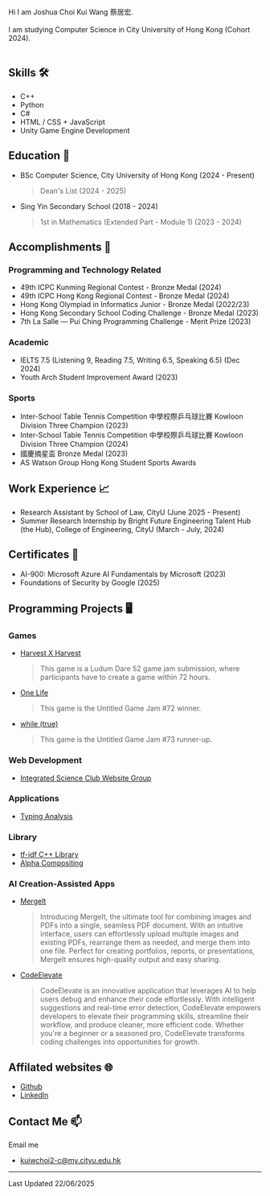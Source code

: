 <head>
  <link rel="shortcut icon" type="image/x-icon" href="https://sandstormit.com/wp-content/uploads/2021/06/incognito-2231825_960_720-1.png">
  <meta name="google-site-verification" content="0SEcurk_dKLeFfJ4VC6azCpxCccwgnd3JkByYOdYncA" />
</head>
Hi I am Joshua Choi Kui Wang 蔡居宏.<br><br>
I am studying Computer Science in City University of Hong Kong (Cohort 2024).<br><br>

## Skills 🛠️
- C++
- Python
- C#
- HTML / CSS + JavaScript
- Unity Game Engine Development

## Education 🏫
- BSc Computer Science, City University of Hong Kong (2024 - Present)
  > Dean's List (2024 - 2025)

- Sing Yin Secondary School (2018 - 2024)
  > 1st in Mathematics (Extended Part - Module 1) (2023 - 2024)

## Accomplishments 🏅
### Programming and Technology Related
- 49th ICPC Kunming Regional Contest - Bronze Medal (2024)
- 49th ICPC Hong Kong Regional Contest - Bronze Medal (2024)
- Hong Kong Olympiad in Informatics Junior - Bronze Medal (2022/23)
- Hong Kong Secondary School Coding Challenge - Bronze Medal (2023)
- 7th La Salle — Pui Ching Programming Challenge - Merit Prize (2023)

### Academic
- IELTS 7.5 (Listening 9, Reading 7.5, Writing 6.5, Speaking 6.5) (Dec 2024)
- Youth Arch Student Improvement Award (2023)

### Sports
- Inter-School Table Tennis Competition 中學校際乒乓球比賽 Kowloon Division Three Champion (2023)
- Inter-School Table Tennis Competition 中學校際乒乓球比賽 Kowloon Division Three Champion (2024)
- 國慶摘星盃 Bronze Medal (2023)
- AS Watson Group Hong Kong Student Sports Awards

## Work Experience 📈
- Research Assistant by School of Law, CityU (June 2025 - Present)
- Summer Research Internship by Bright Future Engineering Talent Hub (the Hub), College of Engineering, CityU (March - July, 2024)

## Certificates 📄
- AI-900: Microsoft Azure AI Fundamentals by Microsoft (2023)
- Foundations of Security by Google (2025)

## Programming Projects 🖥
### Games
- [Harvest X Harvest](https://revolution-game.itch.io/harvest-x-harvest)
  > This game is a Ludum Dare 52 game jam submission, where participants have to create a game within 72 hours.
- [One Life](https://revolution-game.itch.io/one-life)
  > This game is the Untitled Game Jam #72 winner.
- [while (true)](https://no1gameexpert.itch.io/while-true)
  > This game is the Untitled Game Jam #73 runner-up.

### Web Development
- [Integrated Science Club Website Group](https://is-club.netlify.app/)

### Applications
- [Typing Analysis](https://drive.google.com/file/d/14uewku59n2wDwYXnCJXVe0CYTEyVpZwT/view?usp=sharing)

### Library
- [tf-idf C++ Library](https://github.com/joshuaSYSS/tfidf)
- [Alpha Compositing](https://github.com/joshuaSYSS/Alpha-Compositing)
  
### AI Creation-Assisted Apps
- [MergeIt](https://poe.com/MergeIt)
  > Introducing MergeIt, the ultimate tool for combining images and PDFs into a single, seamless PDF document. With an intuitive interface, users can effortlessly upload multiple images and existing PDFs, rearrange them as needed, and merge them into one file. Perfect for creating portfolios, reports, or presentations, MergeIt ensures high-quality output and easy sharing.
- [CodeElevate](https://poe.com/CodeElevate)
  > CodeElevate is an innovative application that leverages AI to help users debug and enhance their code effortlessly. With intelligent suggestions and real-time error detection, CodeElevate empowers developers to elevate their programming skills, streamline their workflow, and produce cleaner, more efficient code. Whether you're a beginner or a seasoned pro, CodeElevate transforms coding challenges into opportunities for growth.

## Affilated websites 🌐
- [Github](https://github.com/joshuaSYSS)
- [LinkedIn](https://www.linkedin.com/in/choikuiwang)

## Contact Me 📫
Email me
- kuiwchoi2-c@my.cityu.edu.hk

<hr>
Last Updated 22/06/2025

